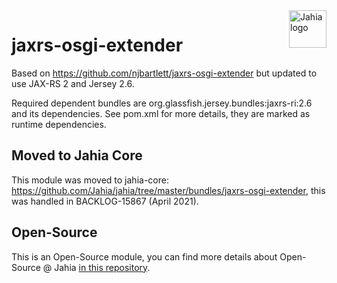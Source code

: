 <a href="https://www.jahia.com/">
    <img src="https://www.jahia.com/modules/jahiacom-templates/images/jahia-3x.png" alt="Jahia logo" title="Jahia" align="right" height="60" />
</a>

jaxrs-osgi-extender
===================
Based on https://github.com/njbartlett/jaxrs-osgi-extender but updated to use JAX-RS 2 and Jersey 2.6.

Required dependent bundles are org.glassfish.jersey.bundles:jaxrs-ri:2.6 and its dependencies.
See pom.xml for more details, they are marked as runtime dependencies.


## Moved to Jahia Core

This module was moved to jahia-core: https://github.com/Jahia/jahia/tree/master/bundles/jaxrs-osgi-extender, this was handled in BACKLOG-15867 (April 2021).

## Open-Source

This is an Open-Source module, you can find more details about Open-Source @ Jahia [in this repository](https://github.com/Jahia/open-source).
